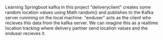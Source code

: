 Learning Springboot kafka
In this project "deliveryclient" creates some random location values using Math.random() and publishes to the Kafka server runnning on the local machine.
"enduser" acts as the client who recieves this data from the kafka server. 
We can imagine this as a realtime location tracking where delivery partner send location values and the enduser recieves it.

